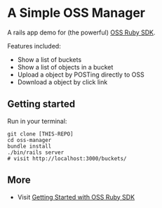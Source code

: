 # A Simple OSS Manager

A rails app demo for (the powerful) [OSS Ruby SDK][oss-ruby-sdk].

Features included:

- Show a list of buckets
- Show a list of objects in a bucket
- Upload a object by POSTing directly to OSS
- Download a object by click link

## Getting started

Run in your terminal:

    git clone [THIS-REPO]
    cd oss-manager
    bundle install
    ./bin/rails server
    # visit http://localhost:3000/buckets/

## More

- Visit [Getting Started with OSS Ruby SDK][get-started-with-sdk]

[oss-ruby-sdk]: http://www.rubydoc.info/gems/aliyun-sdk/0.1.4
[get-started-with-sdk]: http://www.rubydoc.info/gems/aliyun-sdk/0.1.4
